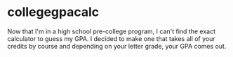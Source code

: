 # collegegpacalc
Now that I'm in a high school pre-college program, I can't find the exact calculator to guess my GPA. I decided to make one that takes all of your credits by course and depending on your letter grade, your GPA comes out.
